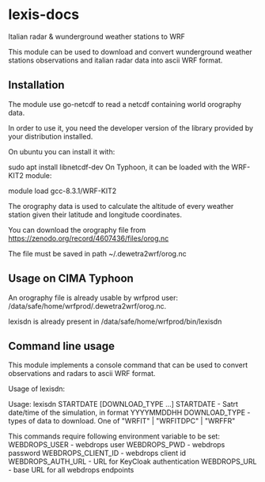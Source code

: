 # lexis-docs

Italian radar & wunderground weather stations to WRF

This module can be used to download and convert wunderground weather stations observations and italian radar data into ascii WRF format.

## Installation
The module use go-netcdf to read a netcdf containing world orography data.

In order to use it, you need the developer version of the library provided by your distribution installed.

On ubuntu you can install it with:

sudo apt install libnetcdf-dev
On Typhoon, it can be loaded with the WRF-KIT2 module:

module load gcc-8.3.1/WRF-KIT2

The orography data is used to calculate the altitude of every weather station given their latitude and longitude coordinates.

You can download the orography file from https://zenodo.org/record/4607436/files/orog.nc

The file must be saved in path ~/.dewetra2wrf/orog.nc

## Usage on CIMA Typhoon
An orography file is already usable by wrfprod user: /data/safe/home/wrfprod/.dewetra2wrf/orog.nc.

lexisdn is already present in /data/safe/home/wrfprod/bin/lexisdn

## Command line usage
This module implements a console command that can be used to convert observations and radars to ascii WRF format.

Usage of lexisdn:

Usage: lexisdn STARTDATE [DOWNLOAD_TYPE ...]
	STARTDATE - Satrt date/time of the simulation, in format YYYYMMDDHH
	DOWNLOAD_TYPE - types of data to download. One of "WRFIT" | "WRFITDPC" | "WRFFR"

This commands require following environment variable to be set:
  WEBDROPS_USER			-	webdrops user
  WEBDROPS_PWD			-	webdrops password
  WEBDROPS_CLIENT_ID	-	webdrops client id
  WEBDROPS_AUTH_URL		-	URL for KeyCloak authentication
  WEBDROPS_URL			-	base URL for all webdrops endpoints

